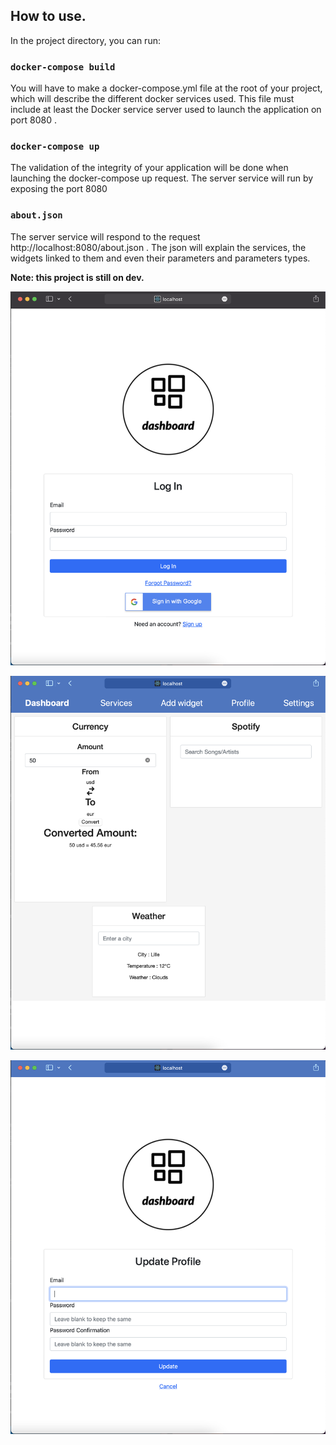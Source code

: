 ## How to use.

In the project directory, you can run:

### `docker-compose build`

You will have to make a docker-compose.yml file at the root of your project, which will describe the different
docker services used.
This file must include at least the Docker service server used to launch the application on port 8080 .

### `docker-compose up`

The validation of the integrity of your application will be done when launching the docker-compose up request.
The server service will run by exposing the port 8080

### `about.json`

The server service will respond to the request http://localhost:8080/about.json .
The json will explain the services, the widgets linked to them and even their parameters and parameters types.

**Note: this project is still on dev.**

![Login](https://raw.githubusercontent.com/GregoireDuhem/Dashboard-Epitech/main/Front/src/Assets/Screenshots/Capture%20d’écran%202022-04-05%20à%2018.57.12.png)

![MainPage](https://raw.githubusercontent.com/GregoireDuhem/Dashboard-Epitech/main/Front/src/Assets/Screenshots/Capture%20d’écran%202022-04-05%20à%2018.58.38.png)

![Profile](https://raw.githubusercontent.com/GregoireDuhem/Dashboard-Epitech/main/Front/src/Assets/Screenshots/Capture%20d’écran%202022-04-05%20à%2018.59.05.png)
